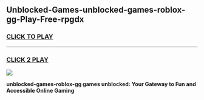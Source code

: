
## Unblocked-Games-unblocked-games-roblox-gg-Play-Free-rpgdx
<h3>
<a href="https://premium76.site?title=unblocked-games-roblox-gg&ref=18A1">CLICK TO PLAY</a></h3>
<hr>

<h3>
<a href="https://premium76.site?title=unblocked-games-roblox-gg&ref=18A1">CLICK 2 PLAY</a>
  
</h3>

<a href="https://premium76.site?title=unblocked-games-roblox-gg&ref=18A1"><img src="https://clearcache.store/games.png"></a>


**unblocked-games-roblox-gg games unblocked: Your Gateway to Fun and Accessible Online Gaming**
